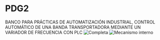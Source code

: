 # PDG2
BANCO PARA PRÁCTICAS DE AUTOMATIZACIÓN INDUSTRIAL, CONTROL AUTOMÁTICO DE UNA BANDA TRANSPORTADORA MEDIANTE UN VARIADOR DE FRECUENCIA CON PLC
![Completa](https://user-images.githubusercontent.com/90607962/170611782-170d233d-404a-4fec-8a3e-756003fd4c64.png)
![Mecanismo interno](https://user-images.githubusercontent.com/90607962/170611813-94f6456b-568d-4f5a-a6a9-3b5b6feb0cfd.png)
